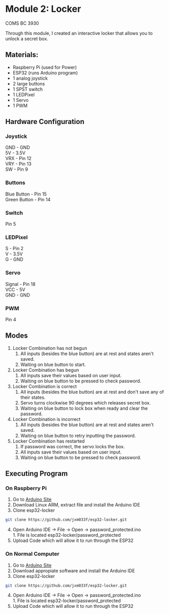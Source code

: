 # Module 2: Locker
COMS BC 3930

Through this module, I created an interactive locker that allows you to unlock a secret box.

## Materials:
- Raspberry Pi (used for Power)
- ESP32 (runs Arduino program)
- 1 analog joystick
- 2 large buttons
- 1 SPST switch
- 1 LEDPixel
- 1 Servo
- 1 PWM

## Hardware Configuration
### Joystick
GND - GND <br />
5V  - 3.5V <br />
VRX - Pin 12 <br />
VRY - Pin 13 <br />
SW  - Pin 9 <br />

### Buttons
Blue Button  - Pin 15 <br />
Green Button - Pin 14 <br />

### Switch
Pin 5

### LEDPixel
S - Pin 2 <br />
V - 3.5V <br />
G - GND <br />

### Servo
Signal - Pin 18 <br />
VCC    - 5V <br />
GND    - GND <br />

### PWM
Pin 4

## Modes
1. Locker Combination has not begun
    1. All inputs (besides the blue button) are at rest and states aren't saved.
    2. Waiting on blue button to start.
2. Locker Combination has begun
    1. All inputs save their values based on user input.
    2. Waiting on blue button to be pressed to check password.
3. Locker Combination is correct
    1. All inputs (besides the blue button) are at rest and don't save any of their states.
    2. Servo turns clockwise 90 degrees which releases secret box.
    3. Waiting on blue button to lock box when ready and clear the password.
4. Locker Combination is incorrect
    1. All inputs (besides the blue button) are at rest and states aren't saved.
    2. Waiting on blue button to retry inputting the password.
5. Locker Combination has restarted
    1. If password was correct, the servo locks the box.
    2. All inputs save their values based on user input.
    3. Waiting on blue button to be pressed to check password.

## Executing Program
### On Raspberry Pi
1. Go to [Arduino Site](https://www.arduino.cc/en/software)
2. Download Linux ARM, extract file and install the Arduino IDE
3. Clone esp32-locker
```bash
git clone https://github.com/jxm033f/esp32-locker.git
```
4. Open Arduino IDE -> File -> Open -> password_protected.ino <br />
        1. File is located esp32-locker/password_protected
5. Upload Code which will allow it to run through the ESP32

### On Normal Computer
1. Go to [Arduino Site](https://www.arduino.cc/en/software)
2. Download appropiate software and install the Arduino IDE
3. Clone esp32-locker
```bash
git clone https://github.com/jxm033f/esp32-locker.git
```
4. Open Arduino IDE -> File -> Open -> password_protected.ino <br />
        1. File is located esp32-locker/password_protected
5. Upload Code which will allow it to run through the ESP32
